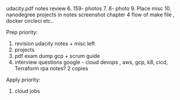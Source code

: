 udacity.pdf notes review
6. 159- photos
7. 8- photo
9. Place misc
10.   nanodegree projects in notes screenshot
    chapter 4 flow of make file , docker circleci etc..


Prep priority:
1. revision udacity notes + misc left
2. projects 
3. pdf exam dump gcp + scrum guide
4. interview questions google - cloud devops , aws, gcp, k8, cicd, Terraform
   rpa notes? 2 copies

Apply priority:
1. cloud jobs
